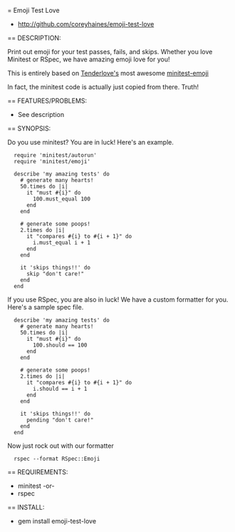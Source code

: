 = Emoji Test Love

* http://github.com/coreyhaines/emoji-test-love

== DESCRIPTION:

Print out emoji for your test passes, fails, and skips. Whether you love Minitest or RSpec, we have amazing emoji love for you!

This is entirely based on [Tenderlove's](https://github.com/tenderlove) most awesome [minitest-emoji](https://github.com/tenderlove/minitest-emoji)

In fact, the minitest code is actually just copied from there. Truth!

== FEATURES/PROBLEMS:

* See description

== SYNOPSIS:

Do you use minitest? You are in luck! Here's an example.

```
  require 'minitest/autorun'
  require 'minitest/emoji'

  describe 'my amazing tests' do
    # generate many hearts!
    50.times do |i|
      it "must #{i}" do
        100.must_equal 100
      end
    end

    # generate some poops!
    2.times do |i|
      it "compares #{i} to #{i + 1}" do
        i.must_equal i + 1
      end
    end

    it 'skips things!!' do
      skip "don't care!"
    end
  end
```

If you use RSpec, you are also in luck! We have a custom formatter for you. Here's a sample spec file.

```
  describe 'my amazing tests' do
    # generate many hearts!
    50.times do |i|
      it "must #{i}" do
        100.should == 100
      end
    end

    # generate some poops!
    2.times do |i|
      it "compares #{i} to #{i + 1}" do
        i.should == i + 1
      end
    end

    it 'skips things!!' do
      pending "don't care!"
    end
  end
```
Now just rock out with our formatter
```
  rspec --format RSpec::Emoji
```

== REQUIREMENTS:

* minitest
-or-
* rspec

== INSTALL:

* gem install emoji-test-love

